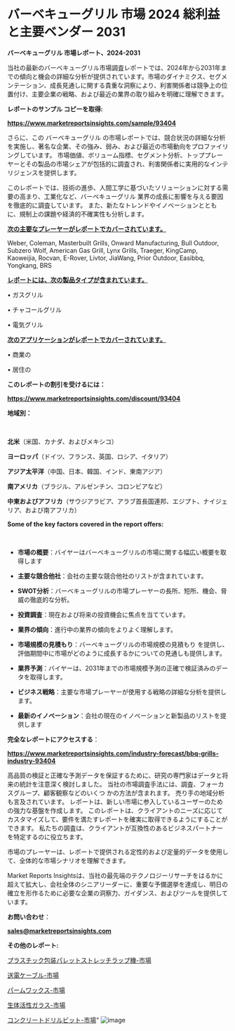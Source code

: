 # バーベキューグリル 市場 2024 総利益と主要ベンダー 2031

<strong>バーベキューグリル 市場レポート、2024-2031</strong>

当社の最新のバーベキューグリル市場調査レポートでは、2024年から2031年までの傾向と機会の詳細な分析が提供されています。市場のダイナミクス、セグメンテーション、成長見通しに関する貴重な洞察により、利害関係者は競争上の位置付け、主要企業の戦略、および最近の業界の取り組みを明確に理解できます。



<strong>レポートのサンプル コピーを取得:</strong> <a href=https://www.marketreportsinsights.com/sample/93404>

<strong><u>https://www.marketreportsinsights.com/sample/93404</u></strong></a>

さらに、この バーベキューグリル の市場レポートでは、競合状況の詳細な分析を実施し、著名な企業、その強み、弱み、および最近の市場動向をプロファイリングしています。 市場価値、ボリューム指標、セグメント分析、トッププレーヤーとその製品の市場シェアが包括的に調査され、利害関係者に実用的なインテリジェンスを提供します。

このレポートでは、技術の進歩、人間工学に基づいたソリューションに対する需要の高まり、工業化など、バーベキューグリル 業界の成長に影響を与える要因を徹底的に調査しています。 また、新たなトレンドやイノベーションとともに、規制上の課題や経済的不確実性も分析します。



<strong><u>次の主要なプレーヤーがレポートでカバーされています。</u></strong>

Weber, Coleman, Masterbuilt Grills, Onward Manufacturing, Bull Outdoor, Subzero Wolf, American Gas Grill, Lynx Grills, Traeger, KingCamp, Kaoweijia, Rocvan, E-Rover, Livtor, JiaWang, Prior Outdoor, Easibbq, Yongkang, BRS



<strong><u><b>レポートには、次の製品タイプが含まれています。</b></u></strong>

• ガスグリル

• チャコールグリル

• 電気グリル



<strong><u><b>次のアプリケーションがレポートでカバーされています。</b></u></strong>

• 商業の

• 居住の



<strong><b>このレポートの割引を受けるには：</b></strong>

<a href=https://www.marketreportsinsights.com/discount/93404>

<strong><u>https://www.marketreportsinsights.com/discount/93404</u></strong></a>



<strong>地域別：</strong>

<strong> </strong>



<strong>北米</strong>（米国、カナダ、およびメキシコ）



<strong>ヨーロッパ</strong>（ドイツ、フランス、英国、ロシア、イタリア）



<strong>アジア太平洋</strong>（中国、日本、韓国、インド、東南アジア）



<strong>南アメリカ</strong>（ブラジル、アルゼンチン、コロンビアなど）



<strong>中東およびアフリカ</strong>（サウジアラビア、アラブ首長国連邦、エジプト、ナイジェリア、および南アフリカ）



<strong>Some of the key factors covered in the report offers:</strong>

<strong> </strong>
<ul>
  <li>

<strong>市場の概要</strong>：バイヤーはバーベキューグリルの市場に関する幅広い概要を取得します</li>
  <li>

<strong>主要な競合他社</strong>：会社の主要な競合他社のリストが含まれています。</li>
  <li>

<strong>SWOT分析</strong>：バーベキューグリルの市場プレーヤーの長所、短所、機会、脅威の徹底的な分析。</li>
  <li>

<strong>投資調査</strong>：現在および将来の投資機会に焦点を当てています。</li>
  <li>

<strong>業界の傾向</strong>：進行中の業界の傾向をよりよく理解します。</li>
  <li>

<strong>市場規模の見積もり</strong>：バーベキューグリルの市場規模の見積もり を提供し、評価期間中に市場がどのように成長するかについての見通しも提供します。</li>
  <li>

<strong>業界予測</strong>：バイヤーは、2031年までの市場規模予測の正確で検証済みのデータを取得します。</li>
  <li>

<strong>ビジネス戦略</strong>：主要な市場プレーヤーが使用する戦略の詳細な分析を提供します。</li>
  <li>

<strong>最新のイノベーション</strong>：会社の現在のイノベーションと新製品のリストを提供します</li>
</ul>


<strong>完全なレポートにアクセスする</strong>：

<a href=https://www.marketreportsinsights.com/industry-forecast/bbq-grills-industry-93404>

<strong><u>https://www.marketreportsinsights.com/industry-forecast/bbq-grills-industry-93404</u></strong></a>

高品質の検証と正確な予測データを保証するために、研究の専門家はデータと将来の統計を注意深く検討しました。 当社の市場調査手法には、調査、フォーカスグループ、顧客観察などのいくつ かの方法が含まれます。 売り手の地域分析も言及されています。 レポートは、新しい市場に参入しているユーザーのための強力な基盤を作成します。 このレポートは、クライアントのニーズに応じてカスタマイズして、要件を満たすレポートを確実に取得できるようにすることができます。 私たちの調査は、クライアントが互換性のあるビジネスパートナーを特定するのに役立ちます。

市場のプレーヤーは、レポートで提供される定性的および定量的データを使用して、全体的な市場シナリオを理解できます。

Market Reports Insightsは、当社の最先端のテクノロジーリサーチをはるかに超えて拡大し、会社全体のシニアリーダーに、重要な予備選挙を達成し、明日の確立を形作るために必要な企業の洞察力、ガイダンス、およびツールを提供しています。



<strong><b>お問い合わせ</b></strong>：

<a href=mailto:sales@marketreportsinsights.com>

<strong><u>sales@marketreportsinsights.com</u></strong></a>



<strong>その他のレポート:</strong>

<a href=https://www.linkedin.com/pulse/プラスチック包装パレットストレッチラップ機-市場-2023-収益と成長ドライバー-ebcvf/>プラスチック包装パレットストレッチラップ機-市場</a>

<a href=https://www.linkedin.com/pulse/送電ケーブル-市場-2023-新興市場-将来の動向と市場需要-2030-4mgff/>送電ケーブル-市場</a>

<a href=https://www.linkedin.com/pulse/パームワックス-市場-2023-推進要因と成長機会-2030-consumer-connection-collective-360-4bcff/>パームワックス-市場</a>

<a href=https://www.linkedin.com/pulse/生体活性ガラス-市場-2023-swot-分析と成長率-2030-pr-news-hub-javac/>生体活性ガラス-市場</a>

<a href=https://www.linkedin.com/pulse/コンクリートドリルビット-市場-2023-swot-分析と最新イノベーション-uxnbf/>コンクリートドリルビット-市場</a>"
![image](https://github.com/gayatriri2/Market-Trends/assets/166717496/7dc772ae-037f-44e8-bee0-fc162365a1f4)
